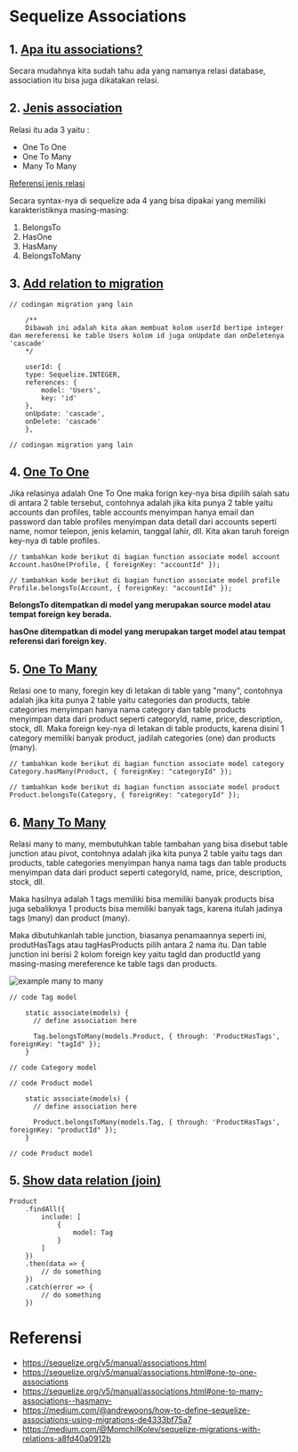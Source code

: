 # Sequelize Associations

## 1. [Apa itu associations?](https://sequelize.org/v5/manual/associations.html)

Secara mudahnya kita sudah tahu ada yang namanya relasi database, association itu bisa juga dikatakan relasi. 

## 2. [Jenis association](https://sequelize.org/v5/manual/associations.html)
Relasi itu ada 3 yaitu :
- One To One
- One To Many
- Many To Many

[Referensi jenis relasi](https://database.guide/the-3-types-of-relationships-in-database-design/)

Secara syntax-nya di sequelize ada 4 yang bisa dipakai yang memiliki karakteristiknya masing-masing:
1. BelongsTo
2. HasOne
3. HasMany
4. BelongsToMany

## 3. [Add relation to migration](https://sequelize.org/master/manual/migrations.html#migration-skeleton)
```
// codingan migration yang lain

    /**
    Dibawah ini adalah kita akan membuat kolom userId bertipe integer dan mereferensi ke table Users kolom id juga onUpdate dan onDeletenya 'cascade'
    */

    userId: {
    type: Sequelize.INTEGER,
    references: {
        model: 'Users',
        key: 'id'
    },
    onUpdate: 'cascade',
    onDelete: 'cascade'
    },

// codingan migration yang lain
```


## 4. [One To One](https://sequelize.org/v5/manual/associations.html#one-to-one-associations)

Jika relasinya adalah One To One maka forign key-nya bisa dipilih salah satu di antara 2 table tersebut, contohnya adalah jika kita punya 2 table yaitu accounts dan profiles, table accounts menyimpan hanya email dan password dan table profiles menyimpan data detail dari accounts seperti name, nomor telepon, jenis kelamin, tanggal lahir, dll. Kita akan taruh foreign key-nya di table profiles.
```
// tambahkan kode berikut di bagian function associate model account
Account.hasOne(Profile, { foreignKey: "accountId" });

// tambahkan kode berikut di bagian function associate model profile
Profile.belongsTo(Account, { foreignKey: "accountId" });
``` 

**BelongsTo ditempatkan di model yang merupakan source model atau tempat foreign key berada.**

**hasOne ditempatkan di model yang merupakan target model atau tempat referensi dari foreign key.**


## 5. [One To Many](https://sequelize.org/v5/manual/associations.html#one-to-many-associations--hasmany-)
Relasi one to many, foregin key di letakan di table yang "many", contohnya adalah jika kita punya 2 table yaitu categories dan products, table categories menyimpan hanya nama category dan table products menyimpan data dari product seperti categoryId, name, price, description, stock, dll. Maka foreign key-nya di letakan di table products, karena disini 1 category memiliki banyak product, jadilah categories (one) dan products (many).
```
// tambahkan kode berikut di bagian function associate model category
Category.hasMany(Product, { foreignKey: "categoryId" });

// tambahkan kode berikut di bagian function associate model product
Product.belongsTo(Category, { foreignKey: "categoryId" });
``` 

## 6. [Many To Many](https://sequelize.org/v5/manual/associations.html#belongs-to-many-associations)
Relasi many to many, membutuhkan table tambahan yang bisa disebut table junction atau pivot, contohnya adalah jika kita punya 2 table yaitu tags dan products, table categories menyimpan hanya nama tags dan table products menyimpan data dari product seperti categoryId, name, price, description, stock, dll. 

Maka hasilnya adalah 1 tags memiliki bisa memiliki banyak products bisa juga sebaliknya 1 products bisa memiliki banyak tags, karena itulah jadinya tags (many) dan product (many). 

Maka dibutuhkanlah table junction, biasanya penamaannya seperti ini, produtHasTags atau tagHasProducts pilih antara 2 nama itu. Dan table junction ini berisi 2 kolom foreign key yaitu tagId dan productId yang masing-masing mereference ke table tags dan products. 

![example many to many](https://raw.githubusercontent.com/teddyKoerniadi/my-note/master/images/manytomany.png)

```
// code Tag model 

    static associate(models) {
      // define association here
      
      Tag.belongsToMany(models.Product, { through: 'ProductHasTags', foreignKey: "tagId" });
    }

// code Category model 
```

```
// code Product model 

    static associate(models) {
      // define association here
      
      Product.belongsToMany(models.Tag, { through: 'ProductHasTags', foreignKey: "productId" });
    }

// code Product model 
```


## 5. [Show data relation (join)](https://sequelize.org/v5/manual/querying.html#relations---associations)
```
Product
    .findAll({
        include: [
            { 
                model: Tag
            }
        ]
    })
    .then(data => {
        // do something
    })
    .catch(error => {
        // do something
    })
``` 

# Referensi 
- https://sequelize.org/v5/manual/associations.html
- https://sequelize.org/v5/manual/associations.html#one-to-one-associations
- https://sequelize.org/v5/manual/associations.html#one-to-many-associations--hasmany-
- https://medium.com/@andrewoons/how-to-define-sequelize-associations-using-migrations-de4333bf75a7
- https://medium.com/@MomchilKolev/sequelize-migrations-with-relations-a8fd40a0912b